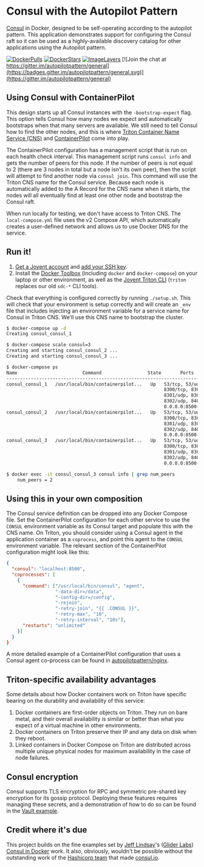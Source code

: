# Consul with the Autopilot Pattern

[Consul](http://www.consul.io/) in Docker, designed to be self-operating according to the autopilot pattern. This application demonstrates support for configuring the Consul raft so it can be used as a highly-available discovery catalog for other applications using the Autopilot pattern.

[![DockerPulls](https://img.shields.io/docker/pulls/autopilotpattern/consul.svg)](https://registry.hub.docker.com/u/autopilotpattern/consul/)
[![DockerStars](https://img.shields.io/docker/stars/autopilotpattern/consul.svg)](https://registry.hub.docker.com/u/autopilotpattern/consul/)
[![ImageLayers](https://badge.imagelayers.io/autopilotpattern/consul:latest.svg)](https://imagelayers.io/?images=autopilotpattern/consul:latest)
[![Join the chat at https://gitter.im/autopilotpattern/general](https://badges.gitter.im/autopilotpattern/general.svg)](https://gitter.im/autopilotpattern/general)


## Using Consul with ContainerPilot

This design starts up all Consul instances with the `-bootstrap-expect` flag. This option tells Consul how many nodes we expect and automatically bootstraps when that many servers are available. We still need to tell Consul how to find the other nodes, and this is where [Triton Container Name Service (CNS)](https://docs.joyent.com/public-cloud/network/cns) and [ContainerPilot](https://joyent.com/containerpilot) come into play.

The ContainerPilot configuration has a management script that is run on each health check interval. This management script runs `consul info` and gets the number of peers for this node. If the number of peers is not equal to 2 (there are 3 nodes in total but a node isn't its own peer), then the script will attempt to find another node via `consul join`. This command will use the Triton CNS name for the Consul service. Because each node is automatically added to the A Record for the CNS name when it starts, the nodes will all eventually find at least one other node and bootstrap the Consul raft.

When run locally for testing, we don't have access to Triton CNS. The `local-compose.yml` file uses the v2 Compose API, which automatically creates a user-defined network and allows us to use Docker DNS for the service.

## Run it!

1. [Get a Joyent account](https://my.joyent.com/landing/signup/) and [add your SSH key](https://docs.joyent.com/public-cloud/getting-started).
1. Install the [Docker Toolbox](https://docs.docker.com/installation/mac/) (including `docker` and `docker-compose`) on your laptop or other environment, as well as the [Joyent Triton CLI](https://www.joyent.com/blog/introducing-the-triton-command-line-tool) (`triton` replaces our old `sdc-*` CLI tools).

Check that everything is configured correctly by running `./setup.sh`. This will check that your environment is setup correctly and will create an `_env` file that includes injecting an environment variable for a service name for Consul in Triton CNS. We'll use this CNS name to bootstrap the cluster.

```bash
$ docker-compose up -d
Creating consul_consul_1

$ docker-compose scale consul=3
Creating and starting consul_consul_2 ...
Creating and starting consul_consul_3 ...

$ docker-compose ps
Name                        Command                 State       Ports
--------------------------------------------------------------------------------
consul_consul_1   /usr/local/bin/containerpilot...   Up   53/tcp, 53/udp,
                                                          8300/tcp, 8301/tcp,
                                                          8301/udp, 8302/tcp,
                                                          8302/udp, 8400/tcp,
                                                          0.0.0.0:8500->8500/tcp
consul_consul_2   /usr/local/bin/containerpilot...   Up   53/tcp, 53/udp,
                                                          8300/tcp, 8301/tcp,
                                                          8301/udp, 8302/tcp,
                                                          8302/udp, 8400/tcp,
                                                          0.0.0.0:8500->8500/tcp
consul_consul_3   /usr/local/bin/containerpilot...   Up   53/tcp, 53/udp,
                                                          8300/tcp, 8301/tcp,
                                                          8301/udp, 8302/tcp,
                                                          8302/udp, 8400/tcp,
                                                          0.0.0.0:8500->8500/tcp

$ docker exec -it consul_consul_3 consul info | grep num_peers
    num_peers = 2

```


## Using this in your own composition

The Consul service definition can be dropped into any Docker Compose file. Set the ContainerPilot configuration for each other service to use the `CONSUL` environment variable as its Consul target and populate this with the CNS name. On Triton, you should consider using a Consul agent in the application container as a `coprocess`, and point this agent to the `CONSUL` environment variable. The relevant section of the ContainerPilot configuration might look like this:

```json
{
  "consul": "localhost:8500",
  "coprocesses": [
    {
      "command": ["/usr/local/bin/consul", "agent",
                  "-data-dir=/data",
                  "-config-dir=/config",
                  "-rejoin",
                  "-retry-join", "{{ .CONSUL }}",
                  "-retry-max", "10",
                  "-retry-interval", "10s"],
      "restarts": "unlimited"
    }]
  }
}
```

A more detailed example of a ContainerPilot configuration that uses a Consul agent co-process can be found in [autopilotpattern/nginx](https://github.com/autopilotpattern/nginx).

## Triton-specific availability advantages

Some details about how Docker containers work on Triton have specific bearing on the durability and availability of this service:

1. Docker containers are first-order objects on Triton. They run on bare metal, and their overall availability is similar or better than what you expect of a virtual machine in other environments.
1. Docker containers on Triton preserve their IP and any data on disk when they reboot.
1. Linked containers in Docker Compose on Triton are distributed across multiple unique physical nodes for maximum availability in the case of  node failures.

## Consul encryption

Consul supports TLS encryption for RPC and symmetric pre-shared key encryption for its gossip protocol. Deploying these features requires managing these secrets, and a demonstration of how to do so can be found in the [Vault example](https://github.com/autopilotpattern/vault).

## Credit where it's due

This project builds on the fine examples set by [Jeff Lindsay](https://github.com/progrium)'s ([Glider Labs](https://github.com/gliderlabs)) [Consul in Docker](https://github.com/gliderlabs/docker-consul/tree/legacy) work. It also, obviously, wouldn't be possible without the outstanding work of the [Hashicorp team](https://hashicorp.com) that made [consul.io](https://www.consul.io).
